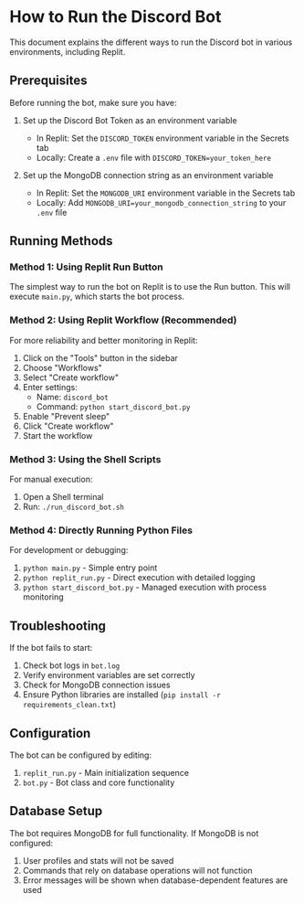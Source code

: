 # How to Run the Discord Bot

This document explains the different ways to run the Discord bot in various environments, including Replit.

## Prerequisites

Before running the bot, make sure you have:

1. Set up the Discord Bot Token as an environment variable
   - In Replit: Set the `DISCORD_TOKEN` environment variable in the Secrets tab
   - Locally: Create a `.env` file with `DISCORD_TOKEN=your_token_here`

2. Set up the MongoDB connection string as an environment variable
   - In Replit: Set the `MONGODB_URI` environment variable in the Secrets tab
   - Locally: Add `MONGODB_URI=your_mongodb_connection_string` to your `.env` file

## Running Methods

### Method 1: Using Replit Run Button

The simplest way to run the bot on Replit is to use the Run button. This will execute `main.py`, which starts the bot process.

### Method 2: Using Replit Workflow (Recommended)

For more reliability and better monitoring in Replit:

1. Click on the "Tools" button in the sidebar
2. Choose "Workflows"
3. Select "Create workflow"
4. Enter settings:
   - Name: `discord_bot`
   - Command: `python start_discord_bot.py`
5. Enable "Prevent sleep"
6. Click "Create workflow"
7. Start the workflow

### Method 3: Using the Shell Scripts

For manual execution:

1. Open a Shell terminal
2. Run: `./run_discord_bot.sh`

### Method 4: Directly Running Python Files

For development or debugging:

1. `python main.py` - Simple entry point
2. `python replit_run.py` - Direct execution with detailed logging
3. `python start_discord_bot.py` - Managed execution with process monitoring

## Troubleshooting

If the bot fails to start:

1. Check bot logs in `bot.log`
2. Verify environment variables are set correctly
3. Check for MongoDB connection issues
4. Ensure Python libraries are installed (`pip install -r requirements_clean.txt`)

## Configuration

The bot can be configured by editing:

1. `replit_run.py` - Main initialization sequence
2. `bot.py` - Bot class and core functionality

## Database Setup

The bot requires MongoDB for full functionality. If MongoDB is not configured:

1. User profiles and stats will not be saved
2. Commands that rely on database operations will not function
3. Error messages will be shown when database-dependent features are used